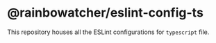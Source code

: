 # @rainbowatcher/eslint-config-ts

This repository houses all the ESLint configurations for `typescript` file.
